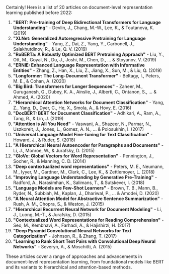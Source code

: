 Certainly! Here is a list of 20 articles on document-level representation learning published before 2022:

1. **"BERT: Pre-training of Deep Bidirectional Transformers for Language Understanding"** - Devlin, J., Chang, M.-W., Lee, K., & Toutanova, K. (2019)
2. **"XLNet: Generalized Autoregressive Pretraining for Language Understanding"** - Yang, Z., Dai, Z., Yang, Y., Carbonell, J., Salakhutdinov, R., & Le, Q. V. (2019)
3. **"RoBERTa: A Robustly Optimized BERT Pretraining Approach"** - Liu, Y., Ott, M., Goyal, N., Du, J., Joshi, M., Chen, D., ... & Stoyanov, V. (2019)
4. **"ERNIE: Enhanced Language Representation with Informative Entities"** - Zhang, Z., Han, X., Liu, Z., Jiang, X., Sun, M., & Liu, Q. (2019)
5. **"Longformer: The Long-Document Transformer"** - Beltagy, I., Peters, M. E., & Cohan, A. (2020)
6. **"Big Bird: Transformers for Longer Sequences"** - Zaheer, M., Guruganesh, G., Dubey, K. A., Ainslie, J., Alberti, C., Ontanon, S., ... & Ahmed, A. (2020)
7. **"Hierarchical Attention Networks for Document Classification"** - Yang, Z., Yang, D., Dyer, C., He, X., Smola, A., & Hovy, E. (2016)
8. **"DocBERT: BERT for Document Classification"** - Adhikari, A., Ram, A., Tang, R., & Lin, J. (2019)
9. **"Attention is All You Need"** - Vaswani, A., Shazeer, N., Parmar, N., Uszkoreit, J., Jones, L., Gomez, A. N., ... & Polosukhin, I. (2017)
10. **"Universal Language Model Fine-tuning for Text Classification"** - Howard, J., & Ruder, S. (2018)
11. **"A Hierarchical Neural Autoencoder for Paragraphs and Documents"** - Li, J., Monroe, W., & Jurafsky, D. (2015)
12. **"GloVe: Global Vectors for Word Representation"** - Pennington, J., Socher, R., & Manning, C. D. (2014)
13. **"Deep contextualized word representations"** - Peters, M. E., Neumann, M., Iyyer, M., Gardner, M., Clark, C., Lee, K., & Zettlemoyer, L. (2018)
14. **"Improving Language Understanding by Generative Pre-Training"** - Radford, A., Narasimhan, K., Salimans, T., & Sutskever, I. (2018)
15. **"Language Models are Few-Shot Learners"** - Brown, T. B., Mann, B., Ryder, N., Subbiah, M., Kaplan, J., Dhariwal, P., ... & Amodei, D. (2020)
16. **"A Neural Attention Model for Abstractive Sentence Summarization"** - Rush, A. M., Chopra, S., & Weston, J. (2015)
17. **"Hierarchical Recurrent Neural Network for Document Modeling"** - Li, J., Luong, M.-T., & Jurafsky, D. (2015)
18. **"Contextualized Word Representations for Reading Comprehension"** - Seo, M., Kembhavi, A., Farhadi, A., & Hajishirzi, H. (2017)
19. **"Deep Pyramid Convolutional Neural Networks for Text Categorization"** - Johnson, R., & Zhang, T. (2017)
20. **"Learning to Rank Short Text Pairs with Convolutional Deep Neural Networks"** - Severyn, A., & Moschitti, A. (2015)

These articles cover a range of approaches and advancements in document-level representation learning, from foundational models like BERT and its variants to hierarchical and attention-based methods.